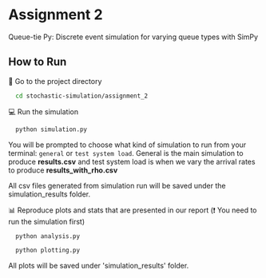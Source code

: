 # Assignment 2
Queue-tie Py: Discrete event simulation for varying queue types with SimPy

## How to Run
📁 Go to the project directory
```bash
  cd stochastic-simulation/assignment_2
```

💻  Run the simulation
```bash
  python simulation.py
```
You will be prompted to choose what kind of simulation to run from your terminal: `general` or `test system load`.
General is the main simulation to produce **results.csv** and test system load is when we vary the arrival rates to produce **results_with_rho.csv**

All csv files generated from simulation run will be saved under the simulation_results folder.

📊 Reproduce plots and stats that are presented in our report (❗ You need to run the simulation first)
```bash
  python analysis.py
```

```bash
  python plotting.py
```
All plots will be saved under 'simulation_results' folder.
